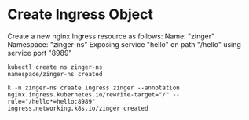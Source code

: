 # Create Ingress Object

Create a new nginx Ingress resource as follows:
Name: "zinger"
Namespace: "zinger-ns"
Exposing service "hello" on path "/hello" using service port "8989"

```
kubectl create ns zinger-ns
namespace/zinger-ns created

k -n zinger-ns create ingress zinger --annotation nginx.ingress.kubernetes.io/rewrite-target="/" --rule="/hello*=hello:8989"
ingress.networking.k8s.io/zinger created
```

